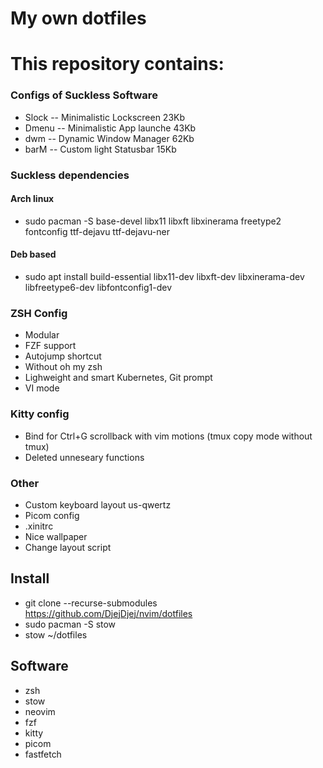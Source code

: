 # My own dotfiles
# This repository contains:

### Configs of Suckless Software        
- Slock -- Minimalistic Lockscreen      23Kb
- Dmenu -- Minimalistic App launche     43Kb
- dwm   -- Dynamic Window Manager       62Kb
- barM  -- Custom light Statusbar       15Kb

### Suckless dependencies
#### Arch linux 
-    sudo pacman -S base-devel libx11 libxft libxinerama freetype2 fontconfig ttf-dejavu ttf-dejavu-ner

#### Deb based 
-    sudo apt install build-essential libx11-dev libxft-dev libxinerama-dev libfreetype6-dev libfontconfig1-dev


### ZSH Config
- Modular
- FZF support
- Autojump shortcut
- Without oh my zsh
- Lighweight and smart Kubernetes, Git prompt 
- VI mode

### Kitty config
- Bind for Ctrl+G scrollback with vim motions (tmux copy mode without tmux)
- Deleted unneseary functions

### Other
- Custom keyboard layout us-qwertz
- Picom config
- .xinitrc
- Nice wallpaper
- Change layout script

## Install
   - git clone --recurse-submodules https://github.com/DjejDjej/nvim/dotfiles 
   - sudo pacman -S stow
   - stow ~/dotfiles

## Software
   - zsh
   - stow
   - neovim
   - fzf
   - kitty
   - picom
   - fastfetch
